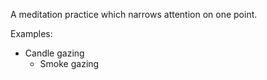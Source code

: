 A meditation practice which narrows attention on one point.

Examples:
- Candle gazing
	- Smoke gazing